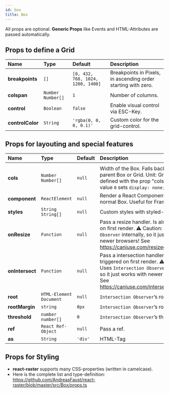 ```yaml
---
id: box
title: Box
---
```


All props are optional. **Generic Props** like Events and HTML-Attributes are passed automatically.

## Props to define a Grid

| **Name**         | **Type**            | **Default**                       | **Description**                                               |
| :--------------- | :------------------ | :-------------------------------- | :------------------------------------------------------------ |
| **breakpoints**  | `[]`                | `[0, 432, 768, 1024, 1200, 1400]` | Breakpoints in Pixels, in ascending order starting with zero. |
| **colspan**      | `Number` `Number[]` | `1`                               | Number of columns.                                            |
| **control**      | `Boolean`           | `false`                           | Enable visual control via ESC-Key.                            |
| **controlColor** | `String`            | `'rgba(0, 0, 0, 0.1)'`            | Custom color for the grid-control.                            |

## Props for layouting and special features

| **Name**        | **Type**                | **Default** | **Description**                                                                                                                                                                                         |
| :-------------- | :---------------------- | :---------- | :------------------------------------------------------------------------------------------------------------------------------------------------------------------------------------------------------ |
|                 |
| **cols**        | `Number Number[]`       | `null`      | Width of the Box. Falls back to width of parent Box or Grid. Unit: Grid-columns defined with the prop "colspan". The value `0` sets `display: none;`.                                                   |
| **component**   | `ReactElement`          | `null`      | Render a React Component instead of a normal Box. Useful for Framer Motion.                                                                                                                             |
| **styles**      | `String String[]`       | `null`      | Custom styles with styled-components.                                                                                                                                                                   |
| **onResize**    | `Function`              | `null`      | Pass a resize handler. Is also triggered on first render. ⚠️ Caution: Uses `Resize Observer` internally, so it just works with newer browsers! See https://caniuse.com/resizeobserver                   |
| **onIntersect** | `Function`              | `null`      | Pass a intersection handler. Is also triggered on first render. ⚠️ Caution: Uses `Intersection Observer` internally, so it just works with newer browsers! See https://caniuse.com/intersectionobserver |
| **root**        | `HTML-Element Document` | `null`      | `Intersection Observer`’s root                                                                                                                                                                          |
| **rootMargin**  | `string`                | `0px`       | `Intersection Observer`’s rootMargin                                                                                                                                                                    |
| **threshold**   | `number number[]`       | `0`         | `Intersection Observer`’s threshold                                                                                                                                                                     |
| **ref**         | `React Ref-Object`      | `null`      | Pass a ref.                                                                                                                                                                                             |
| **as**          | `String`                | `'div'`     | HTML-Tag                                                                                                                                                                                                |

## Props for Styling

- **react-raster** supports many CSS-properties (written in camelcase).
- Here is the complete list and type-definition:
  https://github.com/AndreasFaust/react-raster/blob/master/src/Box/props.ts
